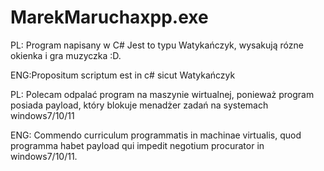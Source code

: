 # MarekMaruchaxpp.exe
PL: Program napisany w C# Jest to typu Watykańczyk, wysakują rózne okienka i gra muzyczka :D.

ENG:Propositum scriptum est in c# sicut Watykańczyk

PL: Polecam odpalać program na maszynie wirtualnej, 
ponieważ program posiada payload, który blokuje menadżer zadań na systemach windows7/10/11


ENG: Commendo curriculum programmatis in machinae virtualis,
quod programma habet payload qui impedit negotium procurator in windows7/10/11.
